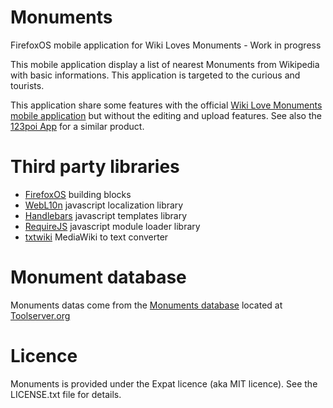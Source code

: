 Monuments
=========

FirefoxOS mobile application for Wiki Loves Monuments - Work in progress

This mobile application display a list of nearest Monuments from Wikipedia with basic informations.
This application is targeted to the curious and tourists.


This application share some features with the official [Wiki Love Monuments mobile application][1]
but without the editing and upload features. See also the [123poi App][2] for a similar product.


Third party libraries
=====================

* [FirefoxOS][3] building blocks
* [WebL10n][4] javascript localization library
* [Handlebars][5] javascript templates library
* [RequireJS][6] javascript module loader library
* [txtwiki][7] MediaWiki to text converter


Monument database
=================

Monuments datas come from the [Monuments database][8] located at [Toolserver.org][9]


Licence
=======
Monuments is provided under the Expat licence (aka MIT licence). See the LICENSE.txt file for details.


[1]: http://www.mediawiki.org/wiki/Wiki_Loves_Monuments_mobile_application
[2]: http://www.123poi.com/de/seite/Wiki-Loves-Monuments-2012-App-for-Android-and-iOS/108/
[3]: http://buildingfirefoxos.com/
[4]: https://github.com/fabi1cazenave/webL10n
[5]: http://handlebarsjs.com/
[6]: http://requirejs.org/
[7]: https://github.com/joaomsa/txtwiki.js
[8]: https://commons.wikimedia.org/wiki/Commons:Monuments_database
[9]: http://toolserver.org/~erfgoed/api/api.php
